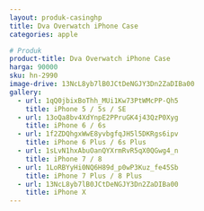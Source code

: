 ```yaml
---
layout: produk-casinghp
title: Dva Overwatch iPhone Case
categories: apple

# Produk
product-title: Dva Overwatch iPhone Case
harga: 90000
sku: hn-2990
image-drive: 13NcL8yb7lB0JCtDeNGJY3Dn2ZaDIBa00
gallery:
  - url: 1qQ0jbixBoThh_MUi1Kw73PtWMcPP-Qh5
    title: iPhone 5 / 5s / SE
  - url: 13oQa8bv4XdYnpE2PPruGK4j43QzP0Xyg
    title: iPhone 6 / 6s
  - url: 1f2ZDQhgxWwE8yvbgfqJH5l5DKRgs6ipv
    title: iPhone 6 Plus / 6s Plus
  - url: 1sLvN1hxAbuOanQYXrmRvR5qX0QGwg4_n
    title: iPhone 7 / 8
  - url: 1LoRBYyHi0NQ6H89d_p0wP3Kuz_fe45Sb
    title: iPhone 7 Plus / 8 Plus
  - url: 13NcL8yb7lB0JCtDeNGJY3Dn2ZaDIBa00
    title: iPhone X
---
```

